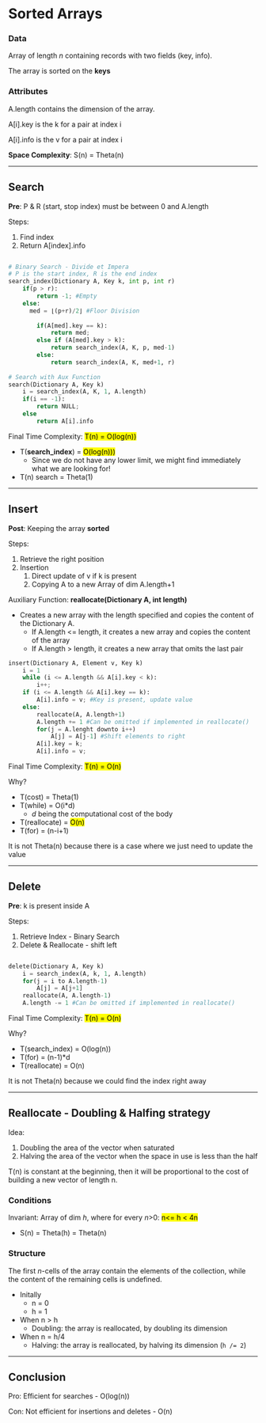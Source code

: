 
# Sorted Arrays

### Data

Array of length *n* containing records with two fields
(key, info).

The array is sorted on the **keys**


### Attributes

A.length contains the dimension of the array.

A[i].key is the k for a pair at index i

A[i].info is the v for a pair at index i

**Space Complexity**: S(n) = Theta(n)

---

## Search
**Pre**: P & R (start, stop index) must be between 0 and A.length

Steps:
1. Find index
2. Return A[index].info

```python

# Binary Search - Divide et Impera
# P is the start index, R is the end index
search_index(Dictionary A, Key k, int p, int r)
    if(p > r):
        return -1; #Empty
    else:
      med = ⌊(p+r)/2⌋ #Floor Division
        
        if(A[med].key == k):
            return med;
        else if (A[med].key > k):
            return search_index(A, K, p, med-1) 
        else:
            return search_index(A, K, med+1, r)
    
# Search with Aux Function
search(Dictionary A, Key k)
    i = search_index(A, K, 1, A.length)
    if(i == -1):
        return NULL;
    else
        return A[i].info
```
Final Time Complexity: <mark>T(n) = O(log(n))</mark>
* T(**search_index**) = <mark>O(log(n)))</mark>
    * Since we do not have any lower limit, we might find immediately what we are looking for!
* T(n) search = Theta(1)

---

## Insert
**Post**: Keeping the array **sorted**

Steps:
1. Retrieve the right position
2. Insertion
    1. Direct update of v if k is present
    2. Copying A to a new Array of dim A.length+1

Auxiliary Function: **reallocate(Dictionary A, int length)**
* Creates a new array with the length specified and copies
  the content of the Dictionary A.
    * If A.length <= length, it creates a new array and copies the content of the array
    * If A.length > length, it creates a new array that omits the last pair


```python
insert(Dictionary A, Element v, Key k)
    i = 1
    while (i <= A.length && A[i].key < k):
        i++;
    if (i <= A.length && A[i].key == k):
        A[i].info = v; #Key is present, update value
    else:
        reallocate(A, A.length+1)
        A.length += 1 #Can be omitted if implemented in reallocate()
        for(j = A.lenght downto i++)
            A[j] = A[j-1] #Shift elements to right
        A[i].key = k;
        A[i].info = v;
```
Final Time Complexity: <mark>T(n) = O(n)</mark>

Why?
* T(cost) = Theta(1)
* T(while) = O(i*d) 
  * *d* being the computational cost of the body
* T(reallocate) = <mark>O(n)</mark>
* T(for) = (n-i+1)

It is not Theta(n) because there is a case where we just need to update the value

---

## Delete
**Pre**: k is present inside A

Steps:
1. Retrieve Index - Binary Search
2. Delete & Reallocate - shift left

```python

delete(Dictionary A, Key k)
    i = search_index(A, k, 1, A.length)
    for(j = i to A.length-1)
        A[j] = A[j+1]
    reallocate(A, A.length-1)
    A.length -= 1 #Can be omitted if implemented in reallocate()

```

Final Time Complexity: <mark>T(n) = O(n)</mark>

Why?
* T(search_index) = O(log(n))
* T(for) = (n-1)*d
* T(reallocate) = O(n)

It is not Theta(n) because we could find the index right away

---

## Reallocate - Doubling & Halfing strategy

Idea: 
1. Doubling the area of the vector when saturated
2. Halving the area of the vector when the space in use is less than the half 

T(n) is constant at the beginning, then it will be proportional to the cost of building a new
vector of length n.

### Conditions
Invariant: Array of dim *h*, where for every *n*>0: <mark> n<= h < 4n</mark>
* S(n) = Theta(h) = Theta(n)


### Structure
The first *n*-cells of the array contain the elements of the collection, 
while the content of the remaining cells is undefined.
* Initally
  * n = 0
  * h = 1 
* When n > h
  * Doubling: the array is reallocated, by doubling its dimension
* When n = h/4
  * Halving: the array is reallocated, by halving its dimension (`h /= 2`)
---

## Conclusion

Pro: Efficient for searches - O(log(n))

Con: Not efficient for insertions and deletes - O(n)


